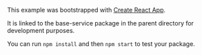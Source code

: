 This example was bootstrapped with [Create React App](https://github.com/facebook/create-react-app).

It is linked to the base-service package in the parent directory for development purposes.

You can run `npm install` and then `npm start` to test your package.
